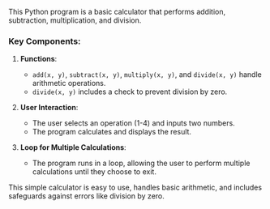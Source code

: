 This Python program is a basic calculator that performs addition, subtraction, multiplication, and division. 

### Key Components:

1. **Functions**: 
   - `add(x, y)`, `subtract(x, y)`, `multiply(x, y)`, and `divide(x, y)` handle arithmetic operations.
   - `divide(x, y)` includes a check to prevent division by zero.

2. **User Interaction**:
   - The user selects an operation (1-4) and inputs two numbers.
   - The program calculates and displays the result.

3. **Loop for Multiple Calculations**:
   - The program runs in a loop, allowing the user to perform multiple calculations until they choose to exit.

This simple calculator is easy to use, handles basic arithmetic, and includes safeguards against errors like division by zero.
